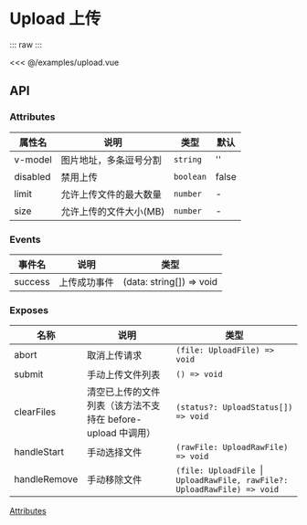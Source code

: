 # Upload 上传

<script setup>
import Upload from '@/examples/upload.vue'
</script>

::: raw
<Upload />
:::

<<< @/examples/upload.vue

## API

### Attributes

| 属性名 | 说明 | 类型 | 默认 |
| --- | --- | --- | --- |
| v-model | 图片地址，多条逗号分割 | `string` | '' |
| disabled | 禁用上传 | `boolean` | false |
| limit | 允许上传文件的最大数量 | `number` | - |
| size | 允许上传的文件大小(MB) | `number` | - |

### Events

| 事件名 | 说明 | 类型 |
| --- | --- | --- |
| success | 上传成功事件 | (data: string[]) => void |

### Exposes
| 名称 | 说明 | 类型 |
| --- | --- | --- |
| abort | 取消上传请求 | `(file: UploadFile) => void` |
| submit | 手动上传文件列表 | `() => void` |
| clearFiles | 清空已上传的文件列表（该方法不支持在 before-upload 中调用） | `(status?: UploadStatus[]) => void` |
| handleStart | 手动选择文件 | `(rawFile: UploadRawFile) => void` |
| handleRemove | 手动移除文件 | `(file: UploadFile `&#124;` UploadRawFile, rawFile?: UploadRawFile) => void` |

[Attributes](https://element-plus.org/zh-CN/component/upload.html#%E5%B1%9E%E6%80%A7)